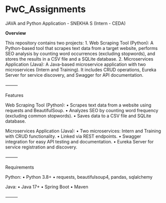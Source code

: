 # PwC_Assignments

JAVA and Python Application - SNEKHA S (Intern - CEDA)

**Overview**

This repository contains two projects:
	1.	Web Scraping Tool (Python): A Python-based tool that scrapes text data from a target website, performs SEO analysis by counting word occurrences (excluding stopwords), and stores the results in a CSV file and a SQLite database.
	2.	Microservices Application (Java): A Java-based microservice application with two microservices (Intern and Training). It includes CRUD operations, Eureka Server for service discovery, and Swagger for API documentation.

⸻

Features

Web Scraping Tool (Python):
	•	Scrapes text data from a website using requests and BeautifulSoup.
	•	Analyzes SEO by counting word frequency (excluding common stopwords).
	•	Saves data to a CSV file and SQLite database.

Microservices Application (Java):
	•	Two microservices: Intern and Training with CRUD functionality.
	•	Linked via REST endpoints.
	•	Swagger integration for easy API testing and documentation.
	•	Eureka Server for service registration and discovery.

⸻

Requirements

Python:
	•	Python 3.8+
	•	requests, beautifulsoup4, pandas, sqlalchemy

Java:
	•	Java 17+
	•	Spring Boot
	•	Maven

⸻
